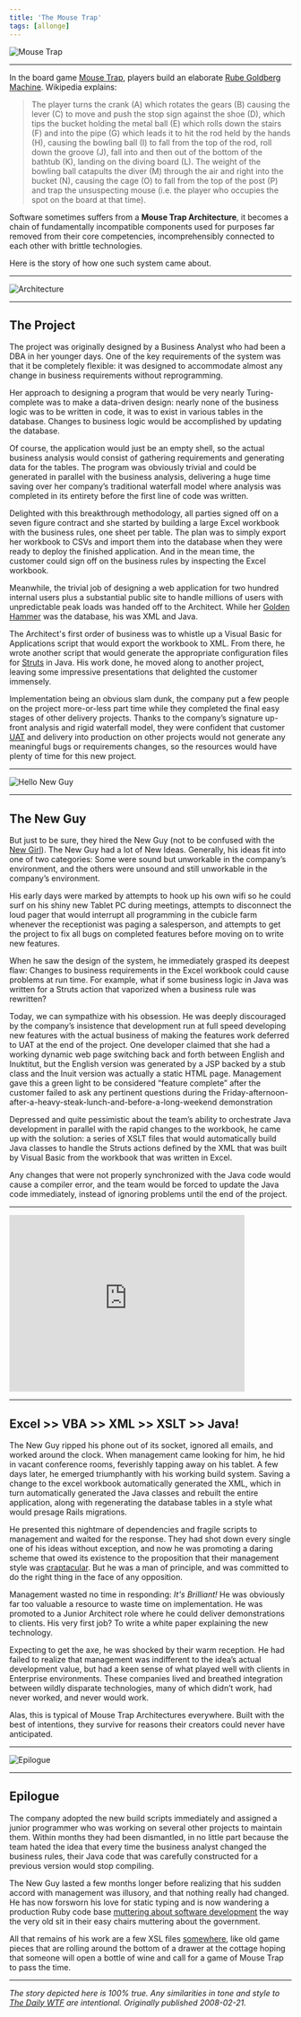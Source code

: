 ```yaml
---
title: 'The Mouse Trap'
tags: [allonge]
---
```


![Mouse Trap](/assets/mousetrap/mouse-trap.jpg)

---

In the board game [Mouse Trap], players build an elaborate [Rube Goldberg Machine](https://www.rubegoldberg.com/). Wikipedia explains:

> The player turns the crank (A) which rotates the gears (B) causing the lever (C) to move and push the stop sign against the shoe (D), which tips the bucket holding the metal ball (E) which rolls down the stairs (F) and into the pipe (G) which leads it to hit the rod held by the hands (H), causing the bowling ball (I) to fall from the top of the rod, roll down the groove (J), fall into and then out of the bottom of the bathtub (K), landing on the diving board (L). The weight of the bowling ball catapults the diver (M) through the air and right into the bucket (N), causing the cage (O) to fall from the top of the post (P) and trap the unsuspecting mouse (i.e. the player who occupies the spot on the board at that time).

[Mouse Trap]: https://en.wikipedia.org/wiki/Mouse_Trap_(board_game)

Software sometimes suffers from a **Mouse Trap Architecture**, it becomes a chain of fundamentally incompatible components used for purposes far removed from their core competencies, incomprehensibly connected to each other with brittle technologies.

Here is the story of how one such system came about.

---

![Architecture](/assets/mousetrap/architecture.jpeg)

---

## The Project

The project was originally designed by a Business Analyst who had been a DBA in her younger days. One of the key requirements of the system was that it be completely flexible: it was designed to accommodate almost any change in business requirements without reprogramming.

Her approach to designing a program that would be very nearly Turing-complete was to make a data-driven design: nearly none of the business logic was to be written in code, it was to exist in various tables in the database. Changes to business logic would be accomplished by updating the database.

Of course, the application would just be an empty shell, so the actual business analysis would consist of gathering requirements and generating data for the tables. The program was obviously trivial and could be generated in parallel with the business analysis, delivering a huge time saving over her company’s traditional waterfall model where analysis was completed in its entirety before the first line of code was written.

Delighted with this breakthrough methodology, all parties signed off on a seven figure contract and she started by building a large Excel workbook with the business rules, one sheet per table. The plan was to simply export her workbook to CSVs and import them into the database when they were ready to deploy the finished application. And in the mean time, the customer could sign off on the business rules by inspecting the Excel workbook.

Meanwhile, the trivial job of designing a web application for two hundred internal users plus a substantial public site to handle millions of users with unpredictable peak loads was handed off to the Architect. While her [Golden Hammer] was the database, his was XML and Java.

The Architect's first order of business was to whistle up a Visual Basic for Applications script that would export the workbook to XML. From there, he wrote another script that would generate the appropriate configuration files for [Struts](https://struts.apache.org/) in Java. His work done, he moved along to another project, leaving some impressive presentations that delighted the customer immensely.

[Golden Hammer]: https://en.wikipedia.org/wiki/Golden_hammer 'Law of the Instrument'

Implementation being an obvious slam dunk, the company put a few people on the project more-or-less part time while they completed the final easy stages of other delivery projects. Thanks to the company’s signature up-front analysis and rigid waterfall model, they were confident that customer [UAT] and delivery into production on other projects would not generate any meaningful bugs or requirements changes, so the resources would have plenty of time for this new project.

[UAT]: https://en.wikipedia.org/wiki/Acceptance_testing

---

![Hello New Guy](/assets/mousetrap/hello-new-guy.png)

---

## The New Guy

But just to be sure, they hired the New Guy (not to be confused with the [New Girl]). The New Guy had a lot of New Ideas. Generally, his ideas fit into one of two categories: Some were sound but unworkable in the company’s environment, and the others were unsound and still unworkable in the company’s environment.

His early days were marked by attempts to hook up his own wifi so he could surf on his shiny new Tablet PC during meetings, attempts to disconnect the loud pager that would interrupt all programming in the cubicle farm whenever the receptionist was paging a salesperson, and attempts to get the project to fix all bugs on completed features before moving on to write new features.

[New Girl]: https://www.joeydevilla.com/2003/04/07/what-happened-to-me-and-the-new-girl-or-the-girl-who-cried-webmaster/ 'What happened to me and the new girl (or: “The girl who cried Webmaster”)'

When he saw the design of the system, he immediately grasped its deepest flaw: Changes to business requirements in the Excel workbook could cause problems at run time. For example, what if some business logic in Java was written for a Struts action that vaporized when a business rule was rewritten?

Today, we can sympathize with his obsession. He was deeply discouraged by the company’s insistence that development run at full speed developing new features with the actual business of making the features work deferred to UAT at the end of the project. One developer claimed that she had a working dynamic web page switching back and forth between English and Inuktitut, but the English version was generated by a JSP backed by a stub class and the Inuit version was actually a static HTML page. Management gave this a green light to be considered “feature complete” after the customer failed to ask any pertinent questions during the Friday-afternoon-after-a-heavy-steak-lunch-and-before-a-long-weekend demonstration

Depressed and quite pessimistic about the team’s ability to orchestrate Java development in parallel with the rapid changes to the workbook, he came up with the solution: a series of XSLT files that would automatically build Java classes to handle the Struts actions defined by the XML that was built by Visual Basic from the workbook that was written in Excel.

Any changes that were not properly synchronized with the Java code would cause a compiler error, and the team would be forced to update the Java code immediately, instead of ignoring problems until the end of the project.

---

<iframe width="420" height="315" src="https://www.youtube.com/embed/qybUFnY7Y8w" frameborder="0" allowfullscreen></iframe><br/>

---

## Excel >> VBA >> XML >> XSLT >> Java!

The New Guy ripped his phone out of its socket, ignored all emails, and worked around the clock. When management came looking for him, he hid in vacant conference rooms, feverishly tapping away on his tablet. A few days later, he emerged triumphantly with his working build system. Saving a change to the excel workbook automatically generated the XML, which in turn automatically generated the Java classes and rebuilt the entire application, along with regenerating the database tables in a style what would presage Rails migrations.

He presented this nightmare of dependencies and fragile scripts to management and waited for the response. They had shot down every single one of his ideas without exception, and now he was promoting a daring scheme that owed its existence to the proposition that their management style was [craptacular](http://www.urbandictionary.com/define.php?term=craptacular). But he was a man of principle, and was committed to do the right thing in the face of any opposition.

Management wasted no time in responding: *It's Brilliant!* He was obviously far too valuable a resource to waste time on implementation. He was promoted to a Junior Architect role where he could deliver demonstrations to clients. His very first job? To write a white paper explaining the new technology.

Expecting to get the axe, he was shocked by their warm reception. He had failed to realize that management was indifferent to the idea’s actual development value, but had a keen sense of what played well with clients in Enterprise environments. These companies lived and breathed integration between wildly disparate technologies, many of which didn’t work, had never worked, and never would work.

Alas, this is typical of Mouse Trap Architectures everywhere. Built with the best of intentions, they survive for reasons their creators could never have anticipated.

---

![Epilogue](/assets/mousetrap/epilogue.png)

---

## Epilogue

The company adopted the new build scripts immediately and assigned a junior programmer who was working on several other projects to maintain them. Within months they had been dismantled, in no little part because the team hated the idea that every time the business analyst changed the business rules, their Java code that was carefully constructed for a previous version would stop compiling.

The New Guy lasted a few months longer before realizing that his sudden accord with management was illusory, and that nothing really had changed. He has now forsworn his love for static typing and is now wandering a production Ruby code base [muttering about software development](https://raganwald.com) the way the very old sit in their easy chairs muttering about the government.

All that remains of his work are a few XSL files [somewhere](https://raganwald.com/source/actions.xsl), like old game pieces that are rolling around the bottom of a drawer at the cottage hoping that someone will open a bottle of wine and call for a game of Mouse Trap to pass the time.

---

_The story depicted here is 100% true. Any similarities in tone and style to [The Daily WTF](https://thedailywtf.com) are intentional. Originally published 2008-02-21._
